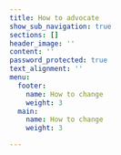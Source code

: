 ```yaml
---
title: How to advocate
show_sub_navigation: true
sections: []
header_image: ''
content: ''
password_protected: true
text_alignment: ''
menu:
  footer:
    name: How to change
    weight: 3
  main:
    name: How to change
    weight: 3

---
```

